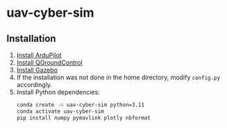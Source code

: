 # uav-cyber-sim


## Installation

1. [Install ArduPilot](installation/Installing_Ardupilot_20_04.md)
2. [Install QGroundControl](installation/installing_qgc.md)  
2. [Install Gazebo](installation/installing_gazebo_arduplugin.md)
4. If the installation was not done in the home directory, modify `config.py` accordingly.  
5. Install Python dependencies:
   ```bash
   conda create -n uav-cyber-sim python=3.11
   conda activate uav-cyber-sim
   pip install numpy pymavlink plotly nbformat
